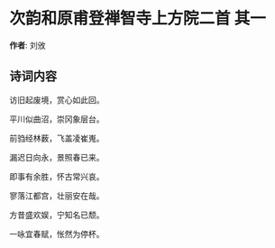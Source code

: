 # 次韵和原甫登禅智寺上方院二首  其一

**作者**: 刘攽

## 诗词内容

访旧起废境，赏心如此回。

平川似曲沼，崇冈象层台。

前驺经林薮，飞盖凌崔嵬。

漏迟日向永，景照春已来。

即事有余胜，怀古常兴哀。

寥落江都宫，壮丽安在哉。

方昔盛欢娱，宁知名已颓。

一咏宜春赋，怅然为停杯。

